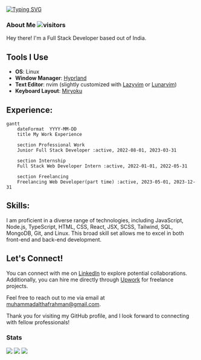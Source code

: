 <a href="https://git.io/typing-svg"><img src="https://readme-typing-svg.herokuapp.com?font=Quicksand&duration=3000&pause=1000&color=517EFF&width=435&lines=Hi!+all;I'm+Althaf;A+full+stack+developer+based+out+of+India;who's+also+a+Linux+and+open+source+enthusiast;I+also+like+ergonomic+keyboards+%3A)" alt="Typing SVG" /></a>

### About Me ![visitors](https://visitor-badge.laobi.icu/badge?page_id=Ultrahalf)

Hey there! I'm a Full Stack Developer based out of India.

## Tools I Use

- **OS**: Linux 
- **Window Manager**: [Hyprland](https://hyprland.org/)
- **Text Editor**: nvim (slightly customized with [Lazyvim](https://www.lazyvim.org/) or [Lunarvim](https://www.lunarvim.org/))
- **Keyboard Layout**: [Miryoku](https://github.com/manna-harbour/miryoku)

## Experience:

```mermaid
gantt
    dateFormat  YYYY-MM-DD
    title My Work Experience

    section Professional Work
    Junior Full Stack Developer :active, 2022-08-01, 2023-03-31

    section Internship
    Full Stack Web Developer Intern :active, 2022-01-01, 2022-05-31

    section Freelancing
    Freelancing Web Developer(part time) :active, 2023-05-01, 2023-12-31
```

## Skills:

I am proficient in a diverse range of technologies, including JavaScript, Node.js, TypeScript, HTML, CSS, React, JSX, SCSS, Tailwind, SQL, MongoDB, Git, and Linux. This broad skill set allows me to excel in both front-end and back-end development.

## Let's Connect!

You can connect with me on [LinkedIn](https://www.linkedin.com/in/ultrahalf/) to explore potential collaborations. Additionally, you can hire me directly through [Upwork](https://www.upwork.com/freelancers/~019b90de03b64060eb) for freelance projects. 

Feel free to reach out to me via email at muhammadalthafrahman@gmail.com. 

Thank you for visiting my GitHub profile, and I look forward to connecting with fellow professionals!

### Stats
![](http://github-profile-summary-cards.vercel.app/api/cards/stats?username=Ultrahalf&theme=github_dark)
![](http://github-profile-summary-cards.vercel.app/api/cards/repos-per-language?username=Ultrahalf&theme=github_dark)
![](http://github-profile-summary-cards.vercel.app/api/cards/profile-details?username=Ultrahalf&theme=github_dark)

<!--[![GitHub Streak](https://github-readme-streak-stats.herokuapp.com?user=Ultrahalf&theme=github-dark-blue)](https://git.io/streak-stats)-->

